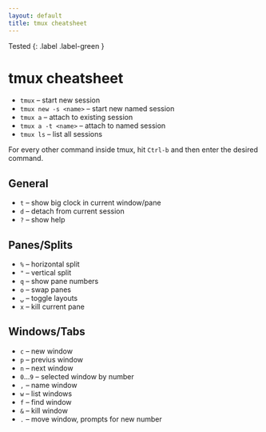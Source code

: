 ```yaml
---
layout: default
title: tmux cheatsheet
---
```


Tested
{: .label .label-green }
# tmux cheatsheet

- `tmux` – start new session
- `tmux new -s <name>` – start new named session
- `tmux a` – attach to existing session
- `tmux a -t <name>` – attach to named session
- `tmux ls` – list all sessions

For every other command inside tmux, hit `Ctrl-b` and then enter the desired command.

## General

- `t` – show big clock in current window/pane
- `d` – detach from current session
- `?` – show help

## Panes/Splits

- `%` – horizontal split
- `"` – vertical split
- `q` – show pane numbers
- `o` – swap panes
- `⍽` – toggle layouts
- `x` – kill current pane

## Windows/Tabs

- `c` – new window
- `p` – previus window
- `n` – next window
- `0`...`9` – selected window by number
- `,` – name window
- `w` – list windows
- `f` – find window
- `&` – kill window
- `.` – move window, prompts for new number
